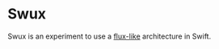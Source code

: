 # Swux

Swux is an experiment to use a [flux-like](https://facebook.github.io/flux/) architecture in Swift.
